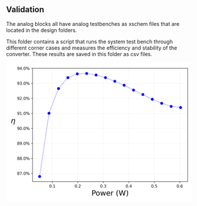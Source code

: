 ## Validation
The analog blocks all have analog testbenches as xschem files that are located in the design folders.


This folder contains a script that runs the system test bench through different corner cases and measures the efficiency and stability of the converter.
These results are saved in this folder as csv files.

![Eff Plot](eff_plot.png)

